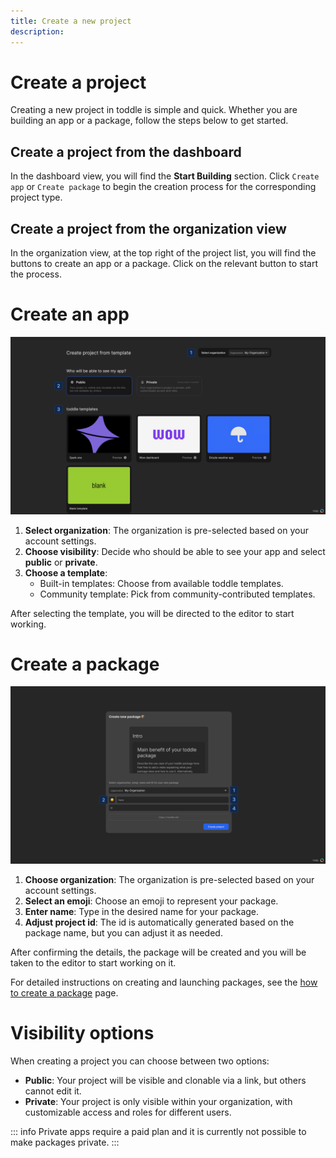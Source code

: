 ```yaml
---
title: Create a new project
description: 
---
```


# Create a project
Creating a new project in toddle is simple and quick. Whether you are building an app or a package, follow the steps below to get started.

## Create a project from the dashboard
In the dashboard view, you will find the **Start Building** section. Click `Create app` or `Create package` to begin the creation process for the corresponding project type.

## Create a project from the organization view
In the organization view, at the top right of the project list, you will find the buttons to create an app or a package. Click on the relevant button to start the process.

# Create an app
![Create app|16/9](create-an-app.webp)

1. **Select organization**: The organization is pre-selected based on your account settings.
2. **Choose visibility**: Decide who should be able to see your app and select **public** or **private**.
3. **Choose a template**:
   - Built-in templates: Choose from available toddle templates.
   - Community template: Pick from community-contributed templates.

After selecting the template, you will be directed to the editor to start working.

# Create a package
![Create package|16/9](create-a-package.webp)

1. **Choose organization**: The organization is pre-selected based on your account settings.
2. **Select an emoji**: Choose an emoji to represent your package.
3. **Enter name**: Type in the desired name for your package.
4. **Adjust project id**: The id is automatically generated based on the package name, but you can adjust it as needed.

After confirming the details, the package will be created and you will be taken to the editor to start working on it.

For detailed instructions on creating and launching packages, see the [how to create a package](/packages/how-to-create) page.

# Visibility options
When creating a project you can choose between two options:
- **Public**: Your project will be visible and clonable via a link, but others cannot edit it.
- **Private**: Your project is only visible within your organization, with customizable access and roles for different users.

::: info
Private apps require a paid plan and it is currently not possible to make packages private.
:::
